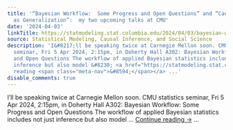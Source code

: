 ```yaml
---
title: '“Bayesian Workflow:  Some Progress and Open Questions” and “Causal Inference
  as Generalization”:  my two upcoming talks at CMU'
date: '2024-04-03'
linkTitle: https://statmodeling.stat.columbia.edu/2024/04/03/bayesian-workflow-some-progress-and-open-questions-and-causal-inference-as-generalization-my-two-upcoming-talks-at-cmu/
source: Statistical Modeling, Causal Inference, and Social Science
description: 'I&#8217;ll be speaking twice at Carnegie Mellon soon. CMU statistics
  seminar, Fri 5 Apr 2024, 2:15pm, in Doherty Hall A302: Bayesian Workflow: Some Progress
  and Open Questions The workflow of applied Bayesian statistics includes not just
  inference but also model &#8230; <a href="https://statmodeling.stat.columbia.edu/2024/04/03/bayesian-workflow-some-progress-and-open-questions-and-causal-inference-as-generalization-my-two-upcoming-talks-at-cmu/">Continue
  reading <span class="meta-nav">&#8594;</span></a> ...'
disable_comments: true
---
```

I&#8217;ll be speaking twice at Carnegie Mellon soon. CMU statistics seminar, Fri 5 Apr 2024, 2:15pm, in Doherty Hall A302: Bayesian Workflow: Some Progress and Open Questions The workflow of applied Bayesian statistics includes not just inference but also model &#8230; <a href="https://statmodeling.stat.columbia.edu/2024/04/03/bayesian-workflow-some-progress-and-open-questions-and-causal-inference-as-generalization-my-two-upcoming-talks-at-cmu/">Continue reading <span class="meta-nav">&#8594;</span></a> ...